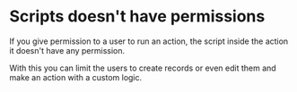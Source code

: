 # Scripts doesn't have permissions

If you give permission to a user to run an action, the script inside the
action it doesn't have any permission.

With this you can limit the users to create records or even edit them
and make an action with a custom logic.

